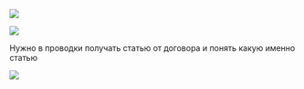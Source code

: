 ![](eXpress_vhivhzHcLB.png)

![](eXpress_UyjouLzKqW.png)

Нужно в проводки получать статью от договора и понять какую именно статью

![](eXpress_7B871Uk4Aq.png)




